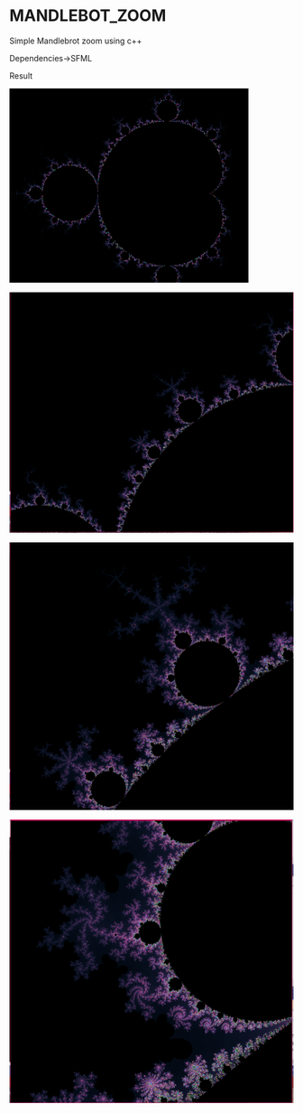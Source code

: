 # MANDLEBOT_ZOOM
Simple Mandlebrot zoom using c++

Dependencies->SFML

Result






![](images/a.PNG)

![](images/b.PNG)

![](images/c.PNG)

![](images/d.PNG)
